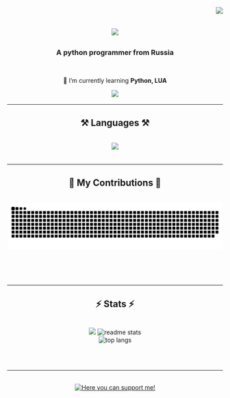 <img align="right" src="https://visitor-badge.laobi.icu/badge?page_id=Georgyrs.visitor-badge.issue.1" />

<h1 align="center">
    <img src="https://readme-typing-svg.herokuapp.com/?font=Righteous&size=35&center=true&vCenter=true&width=500&height=70&duration=4000&lines=Hi+There!+👋;+I'm+Georgy!;" />
</h1>

<h3 align="center">A python programmer  from Russia</h3>

<br/>

<div align="center">

 
 🌱 I’m currently learning **Python, LUA**


 </div>
 
<div align="center"> 
  <a href="mailto:gosatugolukov93@gmail.com">
    <img src="https://img.shields.io/badge/Gmail-333333?style=for-the-badge&logo=gmail&logoColor=red" />
  </a>
</div>

 <hr/>
 
<h2 align="center">⚒️ Languages ⚒️</h2>
<br/>
<div align="center">
    <img src="https://skillicons.dev/icons?i=python" /><br>
</div>

<br/>
<hr/>

<div align="center">
  <h2>🐍 My Contributions 🐍</h2>
  <br>
  <img alt="snake eating my contributions" src="https://raw.githubusercontent.com/salesp07/salesp07/output/github-contribution-grid-snake.svg" />
  
  <br/><br/><br/>
</div>

<hr/>

<h2 align="center">⚡ Stats ⚡</h2>
<br>
<div align=center>
  <img width=390 src="https:/https://github-readme-streak-stats-salesp07.vercel.app/?user=Georgyrs&count_private=true&theme=react&border_radius=10%22%20alt=%22streak%20stats"/>
  <img width=390 src="https://github-readme-stats-salesp07.vercel.app/api?username=Georgyrs&count_private=true&show_icons=true&theme=react&rank_icon=github&border_radius=10" alt="readme stats" />
  <br/>
  <img width=325 align="center" src="https://github-readme-stats-salesp07.vercel.app/api/top-langs/?username=Georgyrs&hide=HTML&langs_count=8&layout=compact&theme=react&border_radius=10&size_weight=0.5&count_weight=0.5&exclude_repo=github-readme-stats" alt="top langs" />
</div>

<br/><br/>

<hr/>

<br/>

<div align="center">
<a href='https://www.donationalerts.com/c/georgyj4642442' target='_blank'><img height='64' style='border:0px;height:64px;' src='<a href="https://ibb.co/Sr7ZR19"><img src="https://png.pngtree.com/png-vector/20220603/ourmid/pngtree-donate-button-png-image_4813535.png" border="0"></a>' border='0' alt='Here you can support me!' /></a>
</div>

<br/>
